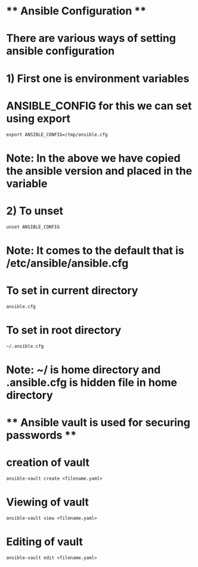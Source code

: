 # ** Ansible Configuration **

# There are various ways of setting ansible configuration

# 1) First one is environment variables
# ANSIBLE_CONFIG for this we can set using export 
```
export ANSIBLE_CONFIG=/tmp/ansible.cfg
```
# Note: In the above we have copied the ansible version and placed in the variable 
# 2) To unset
```
unset ANSIBLE_CONFIG        
```
# Note: It comes to the default that is /etc/ansible/ansible.cfg

# To set in current directory
```
ansible.cfg
```
# To set in root directory
```
~/.ansible.cfg 
```
# Note: ~/ is home directory and .ansible.cfg is hidden file in home directory

# ** Ansible vault is used for securing passwords **

# creation of vault
```
ansible-vault create <filename.yaml>
```

# Viewing of vault
```
ansible-vault view <filename.yaml>
```

# Editing of vault
```
ansible-vault edit <filename.yaml>
```
